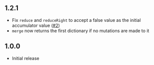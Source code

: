 ## 1.2.1

* Fix `reduce` and `reduceRight` to accept a false value as the initial accumulator value ([#2](https://github.com/F-RDY/llama/pull/2))
* `merge` now returns the first dictionary if no mutations are made to it

## 1.0.0

* Initial release
